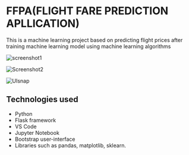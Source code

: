 # FFPA(FLIGHT FARE PREDICTION APLLICATION)
This is a machine learning project based on predicting flight prices after training machine learning model using machine learning algorithms

![screenshot1](https://user-images.githubusercontent.com/35142168/125839191-61c1603e-8343-4316-be8a-3f40dda5de72.JPG)

![Screenshot2](https://user-images.githubusercontent.com/35142168/125839929-a8db9377-0bd7-4b8f-a41f-c92465b36fc7.JPG)

![UIsnap](https://user-images.githubusercontent.com/35142168/125839971-31c4e342-d82d-4b9f-ab4d-8451da73f4d2.JPG)



## Technologies used
- Python
- Flask framework
- VS Code
- Jupyter Notebook
- Bootstrap user-interface
- Libraries such as pandas, matplotlib, sklearn.
